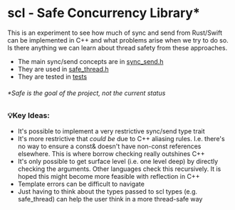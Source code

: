 # scl - Safe Concurrency Library*

This is an experiment to see how much of sync and send from Rust/Swift can be implemented in C++ and what problems arise when we try to do so. Is there anything we can learn about thread safety from these approaches.

- The main sync/send concepts are in [sync_send.h](sync_send.h)
- They are used in [safe_thread.h](safe_thread.h)
- They are tested in [tests](tests)

###### *Safe is the goal of the project, not the current status 

### 💡Key Ideas:
- It's possible to implement a very restrictive sync/send type trait
- It's more restrictive that _could be_ due to C++ aliasing rules. I.e. there's no way to ensure a const& doesn't have non-const references elsewhere. This is where borrow checking really outshines C++
- It's only possible to get surface level (i.e. one level deep) by directly checking the arguments. Other languages check this recursively. It is hoped this might become more feasible with reflection in C++
- Template errors can be difficult to navigate
- Just having to think about the types passed to scl types (e.g. safe_thread) can help the user think in a more thread-safe way

